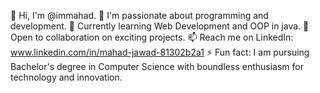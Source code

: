👋 Hi, I'm @immahad.
👀 I'm passionate about programming and development.
🌱 Currently learning Web Development and OOP in java.
💞️ Open to collaboration on exciting projects.
📫 Reach me on LinkedIn: www.linkedin.com/in/mahad-jawad-81302b2a1
⚡ Fun fact: I am pursuing Bachelor's degree in Computer Science with boundless enthusiasm for technology and innovation.
<!---
immahad/immahad is a ✨ special ✨ repository because its `README.md` (this file) appears on your GitHub profile.
You can click the Preview link to take a look at your changes.
--->
